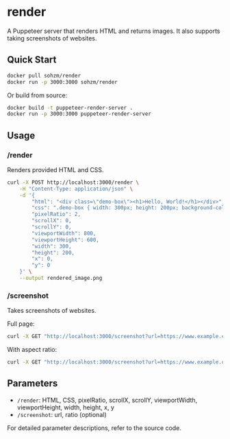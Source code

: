 # render

A Puppeteer server that renders HTML and returns images. It also supports taking screenshots of websites.

## Quick Start

```sh
docker pull sohzm/render
docker run -p 3000:3000 sohzm/render
```

Or build from source:

```sh
docker build -t puppeteer-render-server .
docker run -p 3000:3000 puppeteer-render-server
```

## Usage

### /render

Renders provided HTML and CSS.

```sh
curl -X POST http://localhost:3000/render \
    -H "Content-Type: application/json" \
    -d '{
        "html": "<div class=\"demo-box\"><h1>Hello, World!</h1></div>",
        "css": ".demo-box { width: 300px; height: 200px; background-color: #3498db; display: flex; justify-content: center; align-items: center; } h1 { color: white; font-family: Arial, sans-serif; }",
        "pixelRatio": 2,
        "scrollX": 0,
        "scrollY": 0,
        "viewportWidth": 800,
        "viewportHeight": 600,
        "width": 300,
        "height": 200,
        "x": 0,
        "y": 0
    }' \
    --output rendered_image.png
```

### /screenshot

Takes screenshots of websites.

Full page:
```sh
curl -X GET "http://localhost:3000/screenshot?url=https://www.example.com" --output fullpage_screenshot.png
```

With aspect ratio:
```sh
curl -X GET "http://localhost:3000/screenshot?url=https://www.example.com&ratio=16:9" --output widescreen_screenshot.png
```

## Parameters

- `/render`: HTML, CSS, pixelRatio, scrollX, scrollY, viewportWidth, viewportHeight, width, height, x, y
- `/screenshot`: url, ratio (optional)

For detailed parameter descriptions, refer to the source code.
